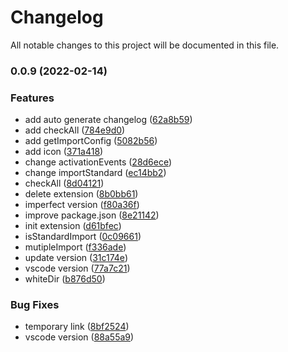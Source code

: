 # Changelog

All notable changes to this project will be documented in this file.

### 0.0.9 (2022-02-14)


### Features

* add auto generate changelog ([62a8b59](https://github.com/ardor-zhang/format-import/commit/62a8b59301bdae4094ff839a6f3569a3ea968720))
* add checkAll ([784e9d0](https://github.com/ardor-zhang/format-import/commit/784e9d0b62936549226cdb3690f16d0acabd5463))
* add getImportConfig ([5082b56](https://github.com/ardor-zhang/format-import/commit/5082b568204a600c21e131016b823ddd301cd409))
* add icon ([371a418](https://github.com/ardor-zhang/format-import/commit/371a4180cf20c58625e3838956df85c8d071beef))
* change activationEvents ([28d6ece](https://github.com/ardor-zhang/format-import/commit/28d6ece48df4bffdfb302b97cff8a42942b12228))
* change importStandard ([ec14bb2](https://github.com/ardor-zhang/format-import/commit/ec14bb27bdab3bb51c0f198019ed84a19b69fe29))
* checkAll ([8d04121](https://github.com/ardor-zhang/format-import/commit/8d04121ed9c0c95ad7795bf2f5204cc181a5fdca))
* delete extension ([8b0bb61](https://github.com/ardor-zhang/format-import/commit/8b0bb61836275a4a46155dae8c2a27993a1caff1))
* imperfect version ([f80a36f](https://github.com/ardor-zhang/format-import/commit/f80a36f029de235fcbd4014d3978e045e282e18b))
* improve package.json ([8e21142](https://github.com/ardor-zhang/format-import/commit/8e21142c418c5537d0239d1d63a458626fc2bced))
* init extension ([d61bfec](https://github.com/ardor-zhang/format-import/commit/d61bfecb12baea59daa6f180413ded37aef3856b))
* isStandardImport ([0c09661](https://github.com/ardor-zhang/format-import/commit/0c09661ed892ca3727e670267fcd78380e5858cc))
* mutipleImport ([f336ade](https://github.com/ardor-zhang/format-import/commit/f336ade879c3bf7500e3295cae667a9cace0de3c))
* update version ([31c174e](https://github.com/ardor-zhang/format-import/commit/31c174e09404cc5e6f862612336afc0ae05bbdd1))
* vscode version ([77a7c21](https://github.com/ardor-zhang/format-import/commit/77a7c210a43d680fee0dab778a8d08ec61e6d579))
* whiteDir ([b876d50](https://github.com/ardor-zhang/format-import/commit/b876d5003c8b8db2185f3b29db6e29e456607f3a))


### Bug Fixes

* temporary link ([8bf2524](https://github.com/ardor-zhang/format-import/commit/8bf25241307eb22ca85bcaa6e1826928bdb82457))
* vscode version ([88a55a9](https://github.com/ardor-zhang/format-import/commit/88a55a9cf54e28c14ed94d6657ecfc7910f46358))
